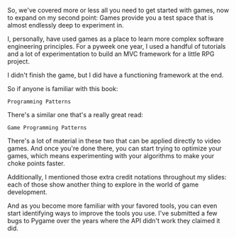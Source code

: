 So, we've covered more or less all you need to get started with games, now to
expand on my second point: Games provide you a test space that is almost
endlessly deep to experiment in.

I, personally, have used games as a place to learn more complex software
engineering principles. For a pyweek one year, I used a handful of tutorials
and a lot of experimentation to build an MVC framework for a little RPG project.

I didn't finish the game, but I did have a functioning framework at the end.

So if anyone is familiar with this book:

    Programming Patterns

There's a similar one that's a really great read:

    Game Programming Patterns

There's a lot of material in these two that can be applied directly to video
games. And once you're done there, you can start trying to optimize your games,
which means experimenting with your algorithms to make your choke points faster.

Additionally, I mentioned those extra credit notations throughout my slides:
each of those show another thing to explore in the world of game development.

And as you become more familiar with your favored tools, you can even start
identifying ways to improve the tools you use. I've submitted a few bugs to
Pygame over the years where the API didn't work they claimed it did.
